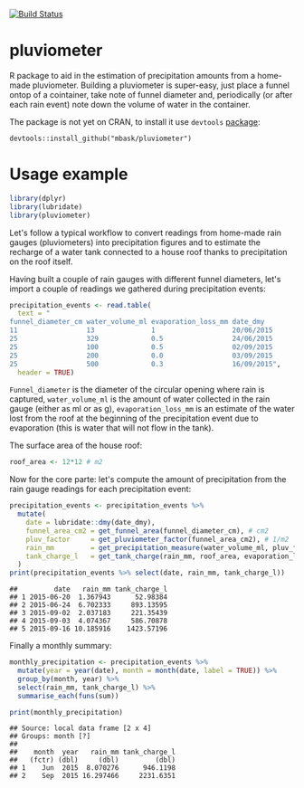 [![Build Status](https://travis-ci.org/mbask/pluviometer.png?branch=master)](https://travis-ci.org/mbask/pluviometer)

# pluviometer
R package to aid in the estimation of precipitation amounts from a home-made pluviometer. 
Building a pluviometer is super-easy, just place a funnel ontop of a cointainer, take note of funnel diameter and, periodically (or after each rain event) note down the volume of water in the container.

The package is not yet on CRAN, to install it use `devtools` [package](https://cran.r-project.org/web/packages/devtools/index.html):

`devtools::install_github("mbask/pluviometer")`

# Usage example

```r
library(dplyr)
library(lubridate)
library(pluviometer)
```

Let's follow a typical workflow to convert readings from home-made rain gauges (pluviometers) into precipitation figures and to estimate the recharge of a water tank connected to a house roof thanks to precipitation on the roof itself.

Having built a couple of rain gauges with different funnel diameters, let's import a couple of readings we gathered during precipitation events:


```r
precipitation_events <- read.table(
  text = "
funnel_diameter_cm water_volume_ml evaporation_loss_mm date_dmy
11                 13              1                   20/06/2015
25                 329             0.5                 24/06/2015
25                 100             0.5                 02/09/2015
25                 200             0.0                 03/09/2015
25                 500             0.3                 16/09/2015",
  header = TRUE)
```


`Funnel_diameter` is the diameter of the circular opening where rain is captured, `water_volume_ml` is the amount of water collected in the rain gauge (either as ml or as g), `evaporation_loss_mm` is an estimate of the water lost from the roof at the beginning of the precipitation event due to evaporation (this is water that will not flow in the tank).

The surface area of the house roof:

```r
roof_area <- 12*12 # m2
```

Now for the core parte: let's compute the amount of precipitation from the rain gauge readings for each precipitation event:


```r
precipitation_events <- precipitation_events %>%
  mutate(
    date = lubridate::dmy(date_dmy),
    funnel_area_cm2 = get_funnel_area(funnel_diameter_cm), # cm2
    pluv_factor     = get_pluviometer_factor(funnel_area_cm2), # 1/m2
    rain_mm         = get_precipitation_measure(water_volume_ml, pluv_factor), # ml o l/m2
    tank_charge_l   = get_tank_charge(rain_mm, roof_area, evaporation_loss_mm) # l
  )
print(precipitation_events %>% select(date, rain_mm, tank_charge_l))
```

```
##         date   rain_mm tank_charge_l
## 1 2015-06-20  1.367943      52.98384
## 2 2015-06-24  6.702333     893.13595
## 3 2015-09-02  2.037183     221.35439
## 4 2015-09-03  4.074367     586.70878
## 5 2015-09-16 10.185916    1423.57196
```

Finally a monthly summary:


```r
monthly_precipitation <- precipitation_events %>%
  mutate(year = year(date), month = month(date, label = TRUE)) %>%
  group_by(month, year) %>%
  select(rain_mm, tank_charge_l) %>%
  summarise_each(funs(sum))

print(monthly_precipitation)
```

```
## Source: local data frame [2 x 4]
## Groups: month [?]
## 
##    month  year   rain_mm tank_charge_l
##   (fctr) (dbl)     (dbl)         (dbl)
## 1    Jun  2015  8.070276      946.1198
## 2    Sep  2015 16.297466     2231.6351
```
